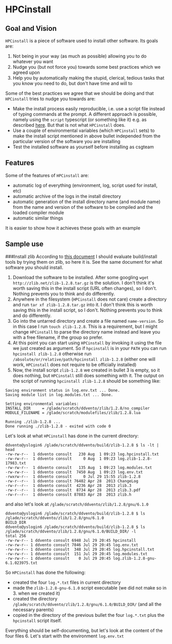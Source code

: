 # HPCinstall

## Goal and Vision

`HPCinstall` is a piece of software used to install other software. Its goals are:

1. Not being in your way (as much as possible) allowing you to do whatever you want
2. Nudge you (but not force you) towards some best practices which we agreed upon
3. Help you by automatically making the stupid, clerical, tedious tasks that you know you need to do, but don't have time and will to

Some of the best practices we agree that we should be doing and that `HPCinstall` tries to nudge you towards are:

* Make the install process easily reproducible, i.e. use a script file instead of typing commands at the prompt. A different approach is possible, namely using the `script` typescript (or something like it) e.g. as described [here](stackoverflow.com/questions/5985060/5985255#5985255). But that is not what `HPCinstall` does.
* Use a couple of environmental variables (which `HPCinstall` sets) to make the install script mentioned in above bullet independed from the particular version of the software you are installing
* Test the installed software as yourself before installing as csgteam 
 
## Features
 
Some of the features of `HPCinstall` are: 
* automatic log of everything (environment, log, script used for install, etc) 
* automatic archive of the logs in the install directory
* automatic generation of the install directory name (and module name) from the name and version of the software to be compiled and the loaded compiler module
* automatic similar things
 
It is easier to show how it achieves these goals with an example

## Sample use

###Install zlib
According to [this document](https://docs.google.com/spreadsheets/d/1BxkASYb_Tdt7G-idwD7rScTLT1wj4rovwbZQ-L6Aguk/edit#gid=0) I should evaluate build/install tools by trying them on zlib, so here it is. See the same document for what software *you* should install.

1. Download the software to be installed. After some googling `wget http://zlib.net/zlib-1.2.8.tar.gz` is the solution. I don't think it's worth saving this in the install script (URL often changes), so I don't. Nothing prevents you to think and do differently.
2. Anywhere in the filesystem (`HPCinstall` does not care) create a directory and run `tar xf zlib-1.2.8.tar.gz` into it. I don't think this is worth saving this in the install script, so I don't. Nothing prevents you to think and do differently.
3. Go into the untarred directory and create a file named `name-version`. So in this case I run `touch zlib-1.2.8`. This is a requirement, but I might change `HPCinstall` to parse the directory name instead and leave you with a free filename, if the group so prefer.
4. At this point you can start using `HPCinstall` by invoking it using the file we just created as argument. So if `hpcinstall` is in your `PATH` you can run `hpcinstall zlib-1.2.8` otherwise run `/absolute/or/relative/path/hpcinstall zlib-1.2.8` (either one will work, `HPCinstall` does not require to be officially installed)
5. Now, the install script `zlib-1.2.8` we created in bullet 3 is empty, so it does nothing, but `HPCinstall` still does something with it. The output on the script of running `hpcinstall zlib-1.2.8` should be something like:
```
Saving environment status in log.env.txt ... Done.
Saving module list in log.modules.txt ... Done.

Setting environmental variables:
INSTALL_DIR     = /glade/scratch/ddvento/zlib/1.2.8/no_compiler
MODULE_FILENAME = /glade/scratch/modulefiles/zlib/1.2.8.lua

Running ./zlib-1.2.8 ...
Done running ./zlib-1.2.8 - exited with code 0
```
Let's look at what `HPCinstall` has done in the current directory:
```
ddvento@yslogin6 /glade/scratch/ddvento/build/zlib-1.2.8 $ ls -lt | head
-rw-rw-r--  1 ddvento consult   230 Aug  1 09:23 log.hpcinstall.txt
-rw-rw-r--  1 ddvento consult     0 Aug  1 09:23 log.zlib-1.2.8-17983.txt
-rw-rw-r--  1 ddvento consult   135 Aug  1 09:23 log.modules.txt
-rw-rw-r--  1 ddvento consult  7450 Aug  1 09:23 log.env.txt
-rwxrw-r--  1 ddvento consult     0 Jul 29 15:55 zlib-1.2.8
-rw-r--r--  1 ddvento consult 76402 Apr 28  2013 ChangeLog
-rw-r--r--  1 ddvento consult  4236 Apr 28  2013 zlib.3
-rw-r--r--  1 ddvento consult  8734 Apr 28  2013 zlib.3.pdf
-rw-r--r--  1 ddvento consult 87883 Apr 28  2013 zlib.h
```
and also let's look at `/glade/scratch/ddvento/zlib/1.2.8/gnu/6.1.0`
```
ddvento@yslogin6 /glade/scratch/ddvento/build/zlib-1.2.8 $ ls /glade/scratch/ddvento/zlib/1.2.8/gnu/6.1.0
BUILD_DIR
ddvento@yslogin6 /glade/scratch/ddvento/build/zlib-1.2.8 $ ls /glade/scratch/ddvento/zlib/1.2.8/gnu/6.1.0/BUILD_DIR/ -l
total 256
-rw-rw-r-- 1 ddvento consult 6948 Jul 29 20:45 hpcinstall
-rw-rw-r-- 1 ddvento consult 7846 Jul 29 20:45 log.env.txt
-rw-rw-r-- 1 ddvento consult  348 Jul 29 20:45 log.hpcinstall.txt
-rw-rw-r-- 1 ddvento consult  151 Jul 29 20:45 log.modules.txt
-rw-rw-r-- 1 ddvento consult    0 Jul 29 20:45 log.zlib-1.2.8-gnu-6.1.023975.txt
```
So `HPCinstall` has done the following:
 - created the four `log.*.txt` files in current directory
 - made the `zlib-1.2.8-gnu-6.1.0` script executable (we did not make so in 3. when we created it)
 - created the directory `/glade/scratch/ddvento/zlib/1.2.8/gnu/6.1.0/BUILD_DIR/` (and all the necessary parents)
 - copied in the directory of the previous bullet the four `log.*.txt` plus the `hpcinstall` script itself.

Everything should be self-documenting, but let's look at the content of the four files
6. Let's start with the environment `log.env.txt`
